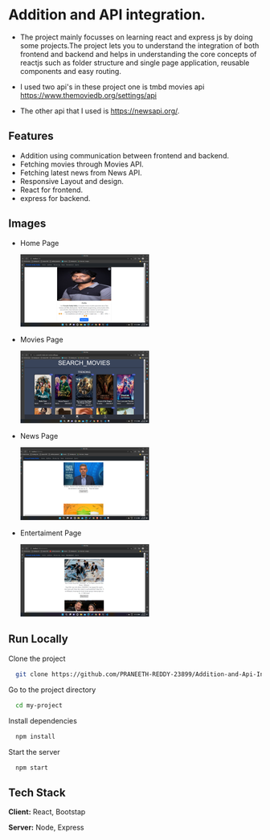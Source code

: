 

# Addition and API integration.

- The project mainly focusses on learning react and express js by doing
    some projects.The project lets you to understand the integration of
    both frontend and backend and helps in understanding the core concepts of 
    reactjs such as folder structure and single page application, reusable 
    components and easy routing.

- I used two api's in these project one is tmbd movies api https://www.themoviedb.org/settings/api
    
-   The other api that I used is https://newsapi.org/.


## Features

- Addition using communication between frontend and backend.
- Fetching movies through Movies API.
- Fetching latest news from News API.
- Responsive Layout and design.
- React for frontend.
- express for backend.


## Images
- Home Page
  
    <img src="./images/homePage.png" width="256"/>
  

- Movies Page 
  
  <img src="./images/moviesPage.png" width="256"/>

- News Page
  
    <img src="./images/newsImage.png" width="256"/>

- Entertaiment Page
  
    <img src="./images/entertainmentImage.png" width="256"/>





## Run Locally

Clone the project

```bash
  git clone https://github.com/PRANEETH-REDDY-23899/Addition-and-Api-Inegration
```

Go to the project directory

```bash
  cd my-project
```

Install dependencies

```bash
  npm install
```

Start the server

```bash
  npm start
```


## Tech Stack

**Client:** React, Bootstap

**Server:** Node, Express



